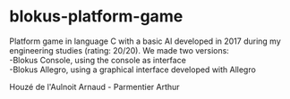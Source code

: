 # blokus-platform-game

Platform game in language C with a basic AI developed in 2017 during my engineering studies (rating: 20/20).
We made two versions:
<br /> -Blokus Console, using the console as interface
<br /> -Blokus Allegro, using a graphical interface developed with Allegro

Houzé de l'Aulnoit Arnaud - Parmentier Arthur

